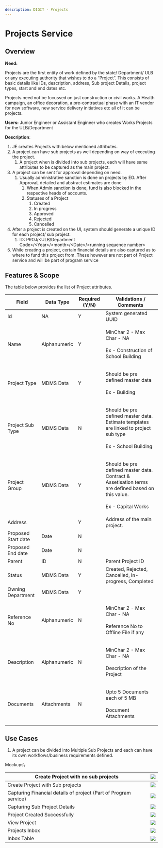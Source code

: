```yaml
---
description: DIGIT - Projects
---
```


# Projects Service

## Overview

**Need:**

Projects are the first entity of work defined by the state/ Department/ ULB or any executing authority that wishes to do a “Project”. This consists of basic details like IDs, description, address, Sub project Details, project types, start and end dates etc.&#x20;

Projects need not be focussed on just construction or civil works. A Health campaign, an office decoration, a pre-contractual phase with an IT vendor for new software, new service delivery initiatives etc all of it can be projects.

**Users:** Junior Engineer or Assistant Engineer who creates Works Projects for the ULB/Department

**Description:**

1. JE creates Projects with below mentioned attributes.
2. A project can have sub projects as well depending on way of executing the project.
   1. A project when is divided into sub projects, each will have same attributes to be captured as the main project.
3. A project can be sent for approval depending on need.
   1. Usually administrative sanction is done on projects by EO. After Approval, detailed and abstract estimates are done
      1. When Admin sanction is done, fund is also blocked in the respective heads of accounts.
      2. Statuses of a Project
         1. Created
         2. In progress
         3. Approved
         4. Rejected
         5. Cancelled
4. After a project is created on the UI, system should generate a unique ID for each project/ sub project.
   1. ID: PROJ/\<ULB/Department Code>/\<Year>/\<month>/\<Date>/\<running sequence number>
5. While creating a project, certain financial details are also captured as to where to fund this project from. These however are not part of Project service and will be part of program service

## Features & Scope

The table below provides the list of Project attributes.

| Field               | Data Type    | Required (Y/N) | Validations / Comments                                                                                                                  |
| ------------------- | ------------ | -------------- | --------------------------------------------------------------------------------------------------------------------------------------- |
| Id                  | NA           | Y              | System generated UUID                                                                                                                   |
| Name                | Alphanumeric | Y              | <p>MinChar 2 - Max Char - NA<br><br>Ex - Construction of School Building</p>                                                            |
| Project Type        | MDMS Data    | Y              | <p>Should be pre defined master data<br><br>Ex - Building</p>                                                                           |
| Project Sub Type    | MDMS Data    | N              | <p>Should be pre defined master data. Estimate templates are linked to project sub type<br><br>Ex - School Building</p>                 |
| Project Group       | MDMS Data    | Y              | <p>Should be pre defined master data. Contract &#x26; Assetisation terms are defined based on this value.<br><br>Ex - Capital Works</p> |
| Address             |              | Y              | Address of the main project.                                                                                                            |
| Proposed Start date | Date         | N              |                                                                                                                                         |
| Proposed End date   | Date         | N              |                                                                                                                                         |
| Parent              | ID           | N              | Parent Project ID                                                                                                                       |
| Status              | MDMS Data    | Y              | Created, Rejected, Cancelled, In-progress, Completed                                                                                    |
| Owning Department   | MDMS Data    | Y              |                                                                                                                                         |
| Reference No        | Alphanumeric | N              | <p>MinChar 2 - Max Char - NA<br><br>Reference No to Offline File if any</p>                                                             |
| Description         | Alphanumeric | N              | <p>MinChar 2 - Max Char - NA<br><br>Description of the Project</p>                                                                      |
| Documents           | Attachments  | N              | <p>Upto 5 Documents each of 5 MB<br><br>Document Attachments</p>                                                                        |





## Use Cases

1. A project can be divided into Multiple Sub Projects and each can have its own workflows/business requirements defined.&#x20;

Mockups\



| Create Project with no sub projects                              | ![](<../../../../.gitbook/assets/image (22).png>) |
| ---------------------------------------------------------------- | ------------------------------------------------- |
| Create Project with Sub projects                                 | ![](<../../../../.gitbook/assets/image (1).png>)  |
| Capturing Financial details of project (Part of Program service) | ![](<../../../../.gitbook/assets/image (3).png>)  |
| Capturing Sub Project Details                                    | ![](<../../../../.gitbook/assets/image (8).png>)  |
| Project Created Successfully                                     | ![](<../../../../.gitbook/assets/image (34).png>) |
| View Project                                                     | ![](../../../../.gitbook/assets/image.png)        |
| Projects Inbox                                                   | ![](<../../../../.gitbook/assets/image (21).png>) |
| Inbox Table                                                      | ![](<../../../../.gitbook/assets/image (32).png>) |
